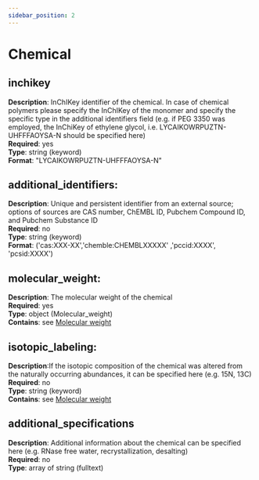 ```yaml
---
sidebar_position: 2
---
```

# Chemical

## inchikey

**Description**: InChIKey identifier of the chemical. In case of chemical polymers please specify the InChIKey of the monomer and specify the specific type in the additional identifiers field (e.g. if PEG 3350 was employed, the InChiKey of ethylene glycol, i.e. LYCAIKOWRPUZTN-UHFFFAOYSA-N should be specified here) <br/>
**Required**: yes <br/>
**Type**: string (keyword) <br/>
**Format**: "LYCAIKOWRPUZTN-UHFFFAOYSA-N" 

## additional_identifiers:

**Description**: Unique and persistent identifier from an external source; options of sources are CAS number, ChEMBL ID, Pubchem Compound ID, and Pubchem Substance ID <br/>
**Required**: no <br/>
**Type**: string (keyword) <br/>
**Format**: ('cas:XXX-XX','chemble:CHEMBLXXXXX' ,'pccid:XXXX', 'pcsid:XXXX')

## molecular_weight:

**Description**: The molecular weight of the chemical <br/>
**Required**: yes <br/>
**Type**: object (Molecular_weight) <br/>
**Contains**: see [Molecular weight](molecular_weight.md)

## isotopic_labeling:

**Description**:If the isotopic composition of the chemical was altered from the naturally occurring abundances, it can be specified here (e.g. 15N, 13C) <br/>
**Required**: no <br/>
**Type**: string (keyword) <br/>
**Contains**: see [Molecular weight](molecular_weight.md)


## additional_specifications

**Description**: Additional information about the chemical can be specified here (e.g. RNase free water, recrystallization, desalting)<br/>
**Required**: no <br/>
**Type**: array of string (fulltext) <br/>



